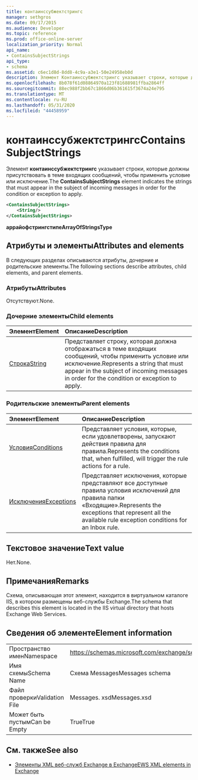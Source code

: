 ```yaml
---
title: контаинссубжектстрингс
manager: sethgros
ms.date: 09/17/2015
ms.audience: Developer
ms.topic: reference
ms.prod: office-online-server
localization_priority: Normal
api_name:
- ContainsSubjectStrings
api_type:
- schema
ms.assetid: c6ec1d8d-8dd8-4c9a-a3e1-50e24958eb0d
description: Элемент Контаинссубжектстрингс указывает строки, которые должны присутствовать в теме входящих сообщений, чтобы применить условие или исключение.
ms.openlocfilehash: 8b078f61d08864970a123f81688981ffba2864ff
ms.sourcegitcommit: 88ec988f2bb67c1866d06b361615f3674a24e795
ms.translationtype: MT
ms.contentlocale: ru-RU
ms.lasthandoff: 05/31/2020
ms.locfileid: "44458959"
---
```

# <a name="containssubjectstrings"></a><span data-ttu-id="41d15-103">контаинссубжектстрингс</span><span class="sxs-lookup"><span data-stu-id="41d15-103">ContainsSubjectStrings</span></span>

<span data-ttu-id="41d15-104">Элемент **контаинссубжектстрингс** указывает строки, которые должны присутствовать в теме входящих сообщений, чтобы применить условие или исключение.</span><span class="sxs-lookup"><span data-stu-id="41d15-104">The **ContainsSubjectStrings** element indicates the strings that must appear in the subject of incoming messages in order for the condition or exception to apply.</span></span> 
  
```XML
<ContainsSubjectStrings>
    <String/>
</ContainsSubjectStrings>
```

 <span data-ttu-id="41d15-105">**аррайофстрингстипе**</span><span class="sxs-lookup"><span data-stu-id="41d15-105">**ArrayOfStringsType**</span></span>
## <a name="attributes-and-elements"></a><span data-ttu-id="41d15-106">Атрибуты и элементы</span><span class="sxs-lookup"><span data-stu-id="41d15-106">Attributes and elements</span></span>

<span data-ttu-id="41d15-107">В следующих разделах описываются атрибуты, дочерние и родительские элементы.</span><span class="sxs-lookup"><span data-stu-id="41d15-107">The following sections describe attributes, child elements, and parent elements.</span></span>
  
### <a name="attributes"></a><span data-ttu-id="41d15-108">Атрибуты</span><span class="sxs-lookup"><span data-stu-id="41d15-108">Attributes</span></span>

<span data-ttu-id="41d15-109">Отсутствуют.</span><span class="sxs-lookup"><span data-stu-id="41d15-109">None.</span></span>
  
### <a name="child-elements"></a><span data-ttu-id="41d15-110">Дочерние элементы</span><span class="sxs-lookup"><span data-stu-id="41d15-110">Child elements</span></span>

|<span data-ttu-id="41d15-111">**Элемент**</span><span class="sxs-lookup"><span data-stu-id="41d15-111">**Element**</span></span>|<span data-ttu-id="41d15-112">**Описание**</span><span class="sxs-lookup"><span data-stu-id="41d15-112">**Description**</span></span>|
|:-----|:-----|
|[<span data-ttu-id="41d15-113">Строка</span><span class="sxs-lookup"><span data-stu-id="41d15-113">String</span></span>](string.md) <br/> |<span data-ttu-id="41d15-114">Представляет строку, которая должна отображаться в теме входящих сообщений, чтобы применить условие или исключение.</span><span class="sxs-lookup"><span data-stu-id="41d15-114">Represents a string that must appear in the subject of incoming messages in order for the condition or exception to apply.</span></span>  <br/> |
   
### <a name="parent-elements"></a><span data-ttu-id="41d15-115">Родительские элементы</span><span class="sxs-lookup"><span data-stu-id="41d15-115">Parent elements</span></span>

|<span data-ttu-id="41d15-116">**Элемент**</span><span class="sxs-lookup"><span data-stu-id="41d15-116">**Element**</span></span>|<span data-ttu-id="41d15-117">**Описание**</span><span class="sxs-lookup"><span data-stu-id="41d15-117">**Description**</span></span>|
|:-----|:-----|
|[<span data-ttu-id="41d15-118">Условия</span><span class="sxs-lookup"><span data-stu-id="41d15-118">Conditions</span></span>](conditions.md) <br/> |<span data-ttu-id="41d15-119">Представляет условия, которые, если удовлетворены, запускают действия правила для правила.</span><span class="sxs-lookup"><span data-stu-id="41d15-119">Represents the conditions that, when fulfilled, will trigger the rule actions for a rule.</span></span>  <br/> |
|[<span data-ttu-id="41d15-120">Исключения</span><span class="sxs-lookup"><span data-stu-id="41d15-120">Exceptions</span></span>](exceptions.md) <br/> |<span data-ttu-id="41d15-121">Представляет исключения, которые представляют все доступные правила условия исключений для правила папки «Входящие».</span><span class="sxs-lookup"><span data-stu-id="41d15-121">Represents the exceptions that represent all the available rule exception conditions for an Inbox rule.</span></span>  <br/> |
   
## <a name="text-value"></a><span data-ttu-id="41d15-122">Текстовое значение</span><span class="sxs-lookup"><span data-stu-id="41d15-122">Text value</span></span>

<span data-ttu-id="41d15-123">Нет.</span><span class="sxs-lookup"><span data-stu-id="41d15-123">None.</span></span>
  
## <a name="remarks"></a><span data-ttu-id="41d15-124">Примечания</span><span class="sxs-lookup"><span data-stu-id="41d15-124">Remarks</span></span>

<span data-ttu-id="41d15-125">Схема, описывающая этот элемент, находится в виртуальном каталоге IIS, в котором размещены веб-службы Exchange.</span><span class="sxs-lookup"><span data-stu-id="41d15-125">The schema that describes this element is located in the IIS virtual directory that hosts Exchange Web Services.</span></span>
  
## <a name="element-information"></a><span data-ttu-id="41d15-126">Сведения об элементе</span><span class="sxs-lookup"><span data-stu-id="41d15-126">Element information</span></span>

|||
|:-----|:-----|
|<span data-ttu-id="41d15-127">Пространство имен</span><span class="sxs-lookup"><span data-stu-id="41d15-127">Namespace</span></span>  <br/> |https://schemas.microsoft.com/exchange/services/2006/messages  <br/> |
|<span data-ttu-id="41d15-128">Имя схемы</span><span class="sxs-lookup"><span data-stu-id="41d15-128">Schema Name</span></span>  <br/> |<span data-ttu-id="41d15-129">Схема Messages</span><span class="sxs-lookup"><span data-stu-id="41d15-129">Messages schema</span></span>  <br/> |
|<span data-ttu-id="41d15-130">Файл проверки</span><span class="sxs-lookup"><span data-stu-id="41d15-130">Validation File</span></span>  <br/> |<span data-ttu-id="41d15-131">Messages. xsd</span><span class="sxs-lookup"><span data-stu-id="41d15-131">Messages.xsd</span></span>  <br/> |
|<span data-ttu-id="41d15-132">Может быть пустым</span><span class="sxs-lookup"><span data-stu-id="41d15-132">Can be Empty</span></span>  <br/> |<span data-ttu-id="41d15-133">True</span><span class="sxs-lookup"><span data-stu-id="41d15-133">True</span></span>  <br/> |
   
## <a name="see-also"></a><span data-ttu-id="41d15-134">См. также</span><span class="sxs-lookup"><span data-stu-id="41d15-134">See also</span></span>



- [<span data-ttu-id="41d15-135">Элементы XML веб-служб Exchange в Exchange</span><span class="sxs-lookup"><span data-stu-id="41d15-135">EWS XML elements in Exchange</span></span>](ews-xml-elements-in-exchange.md)

